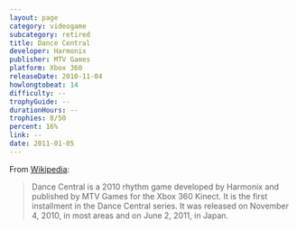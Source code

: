 ```yaml
---
layout: page
category: videogame
subcategory: retired
title: Dance Central
developer: Harmonix
publisher: MTV Games
platform: Xbox 360
releaseDate: 2010-11-04
howlongtobeat: 14
difficulty: --
trophyGuide: --
durationHours: --
trophies: 8/50
percent: 16%
link: --
date: 2011-01-05
---
```


From [Wikipedia](https://en.wikipedia.org/wiki/Dance_Central_(2010_video_game)):

> Dance Central is a 2010 rhythm game developed by Harmonix and published by MTV Games for the Xbox 360 Kinect. It is the first installment in the Dance Central series. It was released on November 4, 2010, in most areas and on June 2, 2011, in Japan.
